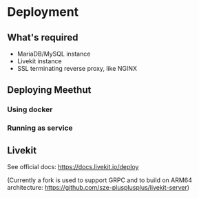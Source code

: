 # Deployment

## What's required

- MariaDB/MySQL instance
- Livekit instance
- SSL terminating reverse proxy, like NGINX

## Deploying Meethut

### Using docker

### Running as service

## Livekit

See official docs: https://docs.livekit.io/deploy

(Currently a fork is used to support GRPC and to build on ARM64 architecture: https://github.com/sze-plusplusplus/livekit-server)
